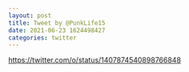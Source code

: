 ```yaml
--- 
layout: post 
title: Tweet by @PunkLife15 
date: 2021-06-23 1624498427 
categories: twitter 
--- 
```

https://twitter.com/o/status/1407874540898766848